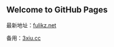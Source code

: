 ## Welcome to GitHub Pages

最新地址：<a href="https://fulikz.net">fulikz.net</a>

备用：<a href="https://3xiu.cc">3xiu.cc</a>
